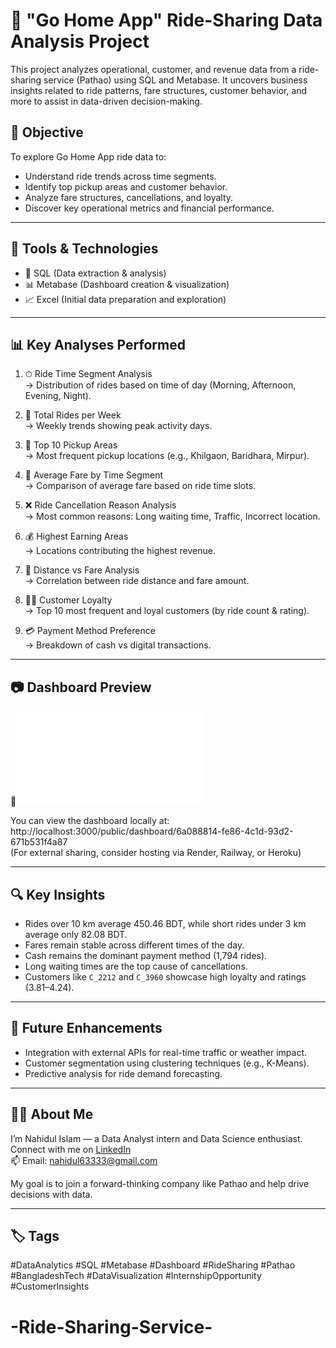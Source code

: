 # 🛵 "Go Home App"  Ride-Sharing Data Analysis Project

This project analyzes operational, customer, and revenue data from a ride-sharing service (Pathao) using SQL and Metabase. It uncovers business insights related to ride patterns, fare structures, customer behavior, and more to assist in data-driven decision-making.

## 📌 Objective

To explore Go Home App ride data to:

- Understand ride trends across time segments.
- Identify top pickup areas and customer behavior.
- Analyze fare structures, cancellations, and loyalty.
- Discover key operational metrics and financial performance.

---

## 🧰 Tools & Technologies

- 💾 SQL (Data extraction & analysis)
- 📊 Metabase (Dashboard creation & visualization)
- 📈 Excel (Initial data preparation and exploration)

---

## 📊 Key Analyses Performed

1. ⏱ Ride Time Segment Analysis  
   → Distribution of rides based on time of day (Morning, Afternoon, Evening, Night).

2. 📆 Total Rides per Week  
   → Weekly trends showing peak activity days.

3. 📍 Top 10 Pickup Areas  
   → Most frequent pickup locations (e.g., Khilgaon, Baridhara, Mirpur).

4. 💸 Average Fare by Time Segment  
   → Comparison of average fare based on ride time slots.

5. ❌ Ride Cancellation Reason Analysis  
   → Most common reasons: Long waiting time, Traffic, Incorrect location.

6. 💰 Highest Earning Areas  
   → Locations contributing the highest revenue.

7. 📏 Distance vs Fare Analysis  
   → Correlation between ride distance and fare amount.

8. 🧍‍♂️ Customer Loyalty  
   → Top 10 most frequent and loyal customers (by ride count & rating).

9. 💳 Payment Method Preference  
   → Breakdown of cash vs digital transactions.

---

## 📷 Dashboard Preview

🔗![Dashboard Preview](/pathao_dashboard_preview.pdf)  

You can view the dashboard locally at:  
http://localhost:3000/public/dashboard/6a088814-fe86-4c1d-93d2-671b531f4a87  
(For external sharing, consider hosting via Render, Railway, or Heroku)

---

## 🔍 Key Insights

- Rides over 10 km average 450.46 BDT, while short rides under 3 km average only 82.08 BDT.
- Fares remain stable across different times of the day.
- Cash remains the dominant payment method (1,794 rides).
- Long waiting times are the top cause of cancellations.
- Customers like `C_2212` and `C_3960` showcase high loyalty and ratings (3.81–4.24).

---

## 🎯 Future Enhancements

- Integration with external APIs for real-time traffic or weather impact.
- Customer segmentation using clustering techniques (e.g., K-Means).
- Predictive analysis for ride demand forecasting.

---

## 🙋‍♂️ About Me

I’m Nahidul Islam — a Data Analyst intern and Data Science enthusiast.  
Connect with me on [LinkedIn](www.linkedin.com/in/nahidul63333)  
📫 Email: nahidul63333@gmail.com

My goal is to join a forward-thinking company like Pathao and help drive decisions with data.

---

## 🏷️ Tags

#DataAnalytics #SQL #Metabase #Dashboard #RideSharing #Pathao #BangladeshTech #DataVisualization #InternshipOpportunity #CustomerInsights
# -Ride-Sharing-Service-
